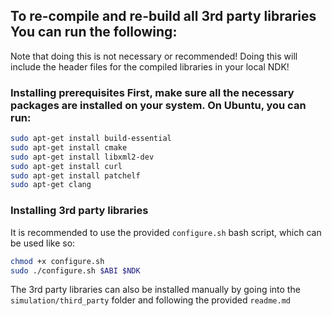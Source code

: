 ## To re-compile and re-build all 3rd party libraries You can run the following:
Note that doing this is not necessary or recommended!
Doing this will include the header files for the compiled libraries in your local NDK!

### Installing prerequisites First, make sure all the necessary packages are installed on your system. On Ubuntu, you can run:
```bash
sudo apt-get install build-essential
sudo apt-get install cmake
sudo apt-get install libxml2-dev
sudo apt-get install curl
sudo apt-get install patchelf
sudo apt-get clang
```

### Installing 3rd party libraries
It is recommended to use the provided `configure.sh` bash script, which can be used like so:
```bash
chmod +x configure.sh
sudo ./configure.sh $ABI $NDK
```

The 3rd party libraries can also be installed manually by going into the `simulation/third_party` folder and following the provided `readme.md`
